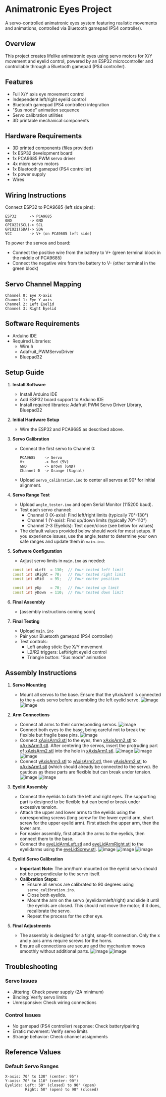 # Animatronic Eyes Project

A servo-controlled animatronic eyes system featuring realistic movements and animations, controlled via Bluetooth gamepad (PS4 controller).

## Overview

This project creates lifelike animatronic eyes using servo motors for X/Y movement and eyelid control, powered by an ESP32 microcontroller and controllable through a Bluetooth gamepad (PS4 controller).

## Features

- Full X/Y axis eye movement control
- Independent left/right eyelid control
- Bluetooth gamepad (PS4 controller) integration
- "Sus mode" animation sequence
- Servo calibration utilities
- 3D printable mechanical components

## Hardware Requirements

- 3D printed components (files provided)
- 1x ESP32 development board
- 1x PCA9685 PWM servo driver
- 4x micro servo motors
- 1x Bluetooth gamepad (PS4 controller)
- 1x power supply
- Wires

## Wiring Instructions

Connect ESP32 to PCA9685 (left side pins):
```
ESP32      -> PCA9685
GND        -> GND
GPIO22(SCL)-> SCL
GPIO21(SDA)-> SDA
VCC        -> V+ (on PCA9685 left side)
```

To power the servos and board:
- Connect the positive wire from the battery to V+ (green terminal block in the middle of PCA9685)
- Connect the negative wire from the battery to V- (other terminal in the green block)

## Servo Channel Mapping
```
Channel 0: Eye X-axis
Channel 1: Eye Y-axis
Channel 2: Left Eyelid
Channel 3: Right Eyelid
```

## Software Requirements

- Arduino IDE
- Required Libraries:
  - Wire.h
  - Adafruit_PWMServoDriver
  - Bluepad32

## Setup Guide

1. **Install Software**
   - Install Arduino IDE
   - Add ESP32 board support to Arduino IDE
   - Install required libraries: Adafruit PWM Servo Driver Library, Bluepad32

2. **Initial Hardware Setup**
   - Wire the ESP32 and PCA9685 as described above.

3. **Servo Calibration**
   - Connect the first servo to Channel 0:
     ```
     PCA9685    -> Servo
     V+         -> Red (5V)
     GND        -> Brown (GND)
     Channel 0  -> Orange (Signal)
     ```
   - Upload `servo_calibration.ino` to center all servos at 90° for initial alignment.

4. **Servo Range Test**
   - Upload `angle_tester.ino` and open Serial Monitor (115200 baud).
   - Test each servo channel:
     - Channel 0 (X-axis): Find left/right limits (typically 70°-130°)
     - Channel 1 (Y-axis): Find up/down limits (typically 70°-110°)
     - Channel 2-3 (Eyelids): Test open/close (see below for values)
   - The default values provided below should work for most setups. If you experience issues, use the angle_tester to determine your own safe ranges and update them in `main.ino`.

5. **Software Configuration**
   - Adjust servo limits in `main.ino` as needed:
   ```cpp
   const int xLeft  = 130;  // Your tested left limit
   const int xRight = 70;   // Your tested right limit
   const int xMid   = 95;   // Your center position

   const int yUp    = 70;   // Your tested up limit
   const int yDown  = 110;  // Your tested down limit
   ```

6. **Final Assembly**
   - [assembly instructions coming soon]

7. **Final Testing**
   - Upload `main.ino`
   - Pair your Bluetooth gamepad (PS4 controller)
   - Test controls:
     - Left analog stick: Eye X/Y movement
     - L2/R2 triggers: Left/right eyelid control
     - Triangle button: "Sus mode" animation

## Assembly Instructions

1. **Servo Mounting**
   - Mount all servos to the base. Ensure that the yAxisArm1 is connected to the y-axis servo before assembling the left eyelid servo.
     ![image](https://github.com/user-attachments/assets/1d93d944-19df-477b-8670-e6e30568bbea)
     ![image](https://github.com/user-attachments/assets/1d799f9f-f95a-416d-8e36-4754763f77e3)



2. **Arm Connections**
   - Connect all arms to their corresponding servos.
     ![image](https://github.com/user-attachments/assets/d6fec72e-1700-4ae9-ac1c-390eb1d4d215)
   - Connect both eyes to the base, being careful not to break the flexible but fragile base pins.
     ![image](https://github.com/user-attachments/assets/b826195e-a8ce-4c46-8b42-ee7ce7dedb1c)
   - Connect [xAxisArm3.stl](3dFiles/xAxisArm3.stl) to the eyes, then [xAxisArm2.stl](3dFiles/xAxisArm2.stl) to [xAxisArm3.stl](3dFiles/xAxisArm3.stl). After centering the servos, insert the protruding part of [xAxisArm2.stl](3dFiles/xAxisArm2.stl) into the hole in [xAxisArm1.stl](3dFiles/xAxisArm1.stl).
     ![image](https://github.com/user-attachments/assets/273d0b4d-0dfd-4f0b-8072-3e227bf115e5)
     ![image](https://github.com/user-attachments/assets/a9b26eb4-4221-4303-b7a5-53b1ead345e7)
     ![image](https://github.com/user-attachments/assets/e998718d-3480-4deb-b451-8e8c84682ace)
   - Connect [yAxisArm3.stl](3dFiles/yAxisArm3.stl) to [yAxisArm2.stl](3dFiles/yAxisArm2.stl), then [yAxisArm2.stl](3dFiles/yAxisArm2.stl) to [xAxisArm1.stl](3dFiles/xAxisArm1.stl) (which should already be connected to the servo). Be cautious as these parts are flexible but can break under tension.
   ![image](https://github.com/user-attachments/assets/9ce8e224-6201-4925-9436-2e68799ed5d8)
   ![image](https://github.com/user-attachments/assets/65009812-b63b-4e7b-b352-546f0df2ccdd)

3. **Eyelid Assembly**
   - Connect the eyelids to both the left and right eyes. The supporting part is designed to be flexible but can bend or break under excessive tension.
   - Attach the upper and lower arms to the eyelids using the corresponding screws (long screw for the lower eyelid arm, short screw for the upper eyelid arm). First attach the upper arm, then the lower arm.
   - For easier assembly, first attach the arms to the eyelids, then connect them to the base.
   - Connect the [eyeLidArmLeft.stl](3dFiles/eyeLidArmLeft.stl) and [eyeLidArmRight.stl](3dFiles/eyeLidArmRight.stl) to the eyelidarms using the [eyeLidScrew.stl](3dFiles/eyeLidScrew.stl).
     ![image](https://github.com/user-attachments/assets/464294e3-3717-42d6-bb62-d61231fca179)
     ![image](https://github.com/user-attachments/assets/2499c693-6b68-42b3-9093-82630428090e)
     ![image](https://github.com/user-attachments/assets/4e54b646-fc87-4b90-badf-236bcdb18f53)


4. **Eyelid Servo Calibration**
   - **Important Note:** The arm/horn mounted on the eyelid servo should not be perpendicular to the servo itself.
   - **Calibration Steps:**
     - Ensure all servos are calibrated to 90 degrees using `servo_calibration.ino`.
     - Close both eyelids.
     - Mount the arm on the servo (eyelidarmleft/right) and slide it until the eyelids are closed. This should not move the motor; if it does, recalibrate the servo.
     - Repeat the process for the other eye.

5. **Final Adjustments**
   - The assembly is designed for a tight, snap-fit connection. Only the x and y axis arms require screws for the horns.
   - Ensure all connections are secure and the mechanism moves smoothly without additional parts.
     ![image](https://github.com/user-attachments/assets/1b2ee45e-a18f-4694-9390-3224901ffbba)
     ![image](https://github.com/user-attachments/assets/34ea9faa-6ab1-4927-8eac-fc00e98bc3f8)

## Troubleshooting

### Servo Issues
- Jittering: Check power supply (2A minimum)
- Binding: Verify servo limits
- Unresponsive: Check wiring connections

### Control Issues
- No gamepad (PS4 controller) response: Check battery/pairing
- Erratic movement: Verify servo limits
- Strange behavior: Check channel assignments

## Reference Values

### Default Servo Ranges
```
X-axis: 70° to 130° (center: 95°)
Y-axis: 70° to 110° (center: 90°)
Eyelids: Left: 50° (closed) to 90° (open)
         Right: 50° (open) to 90° (closed)
```
